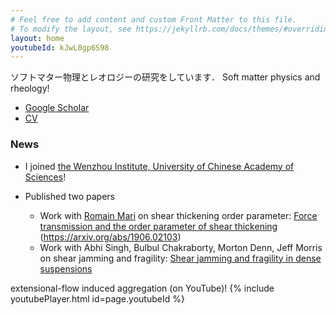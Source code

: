 ```yaml
---
# Feel free to add content and custom Front Matter to this file.
# To modify the layout, see https://jekyllrb.com/docs/themes/#overriding-theme-defaults
layout: home
youtubeId: kJwL0gp6S98
---
```

ソフトマター物理とレオロジーの研究をしています．
Soft matter physics and rheology!

- [Google Scholar]( https://scholar.google.co.jp/citations?hl=ja&user=0V-BankAAAAJ)
- [CV](https://ryseto.github.io/assets/pdf/CV_Seto.pdf)

### **News**

- I joined [the Wenzhou Institute, University of Chinese Academy of Sciences](http://www.wibe.ac.cn)!

- Published two papers
  - Work with [Romain Mari](https://rmari.github.io) on shear thickening order parameter: [Force transmission and the order parameter of shear thickening](http://dx.doi.org/10.1039/C9SM01223K) (https://arxiv.org/abs/1906.02103)
  - Work with Abhi Singh, Bulbul Chakraborty, Morton Denn, Jeff Morris on shear jamming and fragility: [Shear jamming and fragility in dense suspensions](https://doi.org/10.1007/s10035-019-0931-5)

extensional-flow induced aggregation (on YouTube)!
{% include youtubePlayer.html id=page.youtubeId %}
